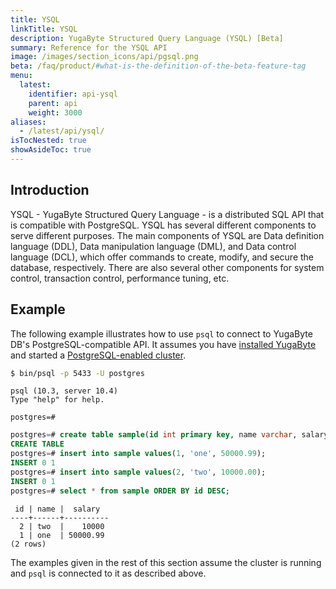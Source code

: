 ```yaml
---
title: YSQL
linkTitle: YSQL
description: YugaByte Structured Query Language (YSQL) [Beta]
summary: Reference for the YSQL API
image: /images/section_icons/api/pgsql.png
beta: /faq/product/#what-is-the-definition-of-the-beta-feature-tag
menu:
  latest:
    identifier: api-ysql
    parent: api
    weight: 3000
aliases:
  - /latest/api/ysql/
isTocNested: true
showAsideToc: true
---
```


## Introduction
YSQL - YugaByte Structured Query Language - is a distributed SQL API that is compatible with PostgreSQL. YSQL has several different components to serve different purposes. The main components of YSQL are Data definition language (DDL), Data manipulation language (DML), and Data control language (DCL), which offer commands to create, modify, and secure the database, respectively. There are also several other components for system control, transaction control, performance tuning, etc.

## Example
The following example illustrates how to use `psql` to connect to YugaByte DB's PostgreSQL-compatible API. It assumes you have [installed YugaByte](../../quick-start/install/) and started a [PostgreSQL-enabled cluster](../../quick-start/test-postgresql/).

```sh
$ bin/psql -p 5433 -U postgres
```

```
psql (10.3, server 10.4)
Type "help" for help.

postgres=#
```

```sql
postgres=# create table sample(id int primary key, name varchar, salary float);
CREATE TABLE
postgres=# insert into sample values(1, 'one', 50000.99);
INSERT 0 1
postgres=# insert into sample values(2, 'two', 10000.00);
INSERT 0 1
postgres=# select * from sample ORDER BY id DESC;
```

```
 id | name |  salary
----+------+----------
  2 | two  |    10000
  1 | one  | 50000.99
(2 rows)
```
The examples given in the rest of this section assume the cluster is running and `psql` is connected to it as described above.
